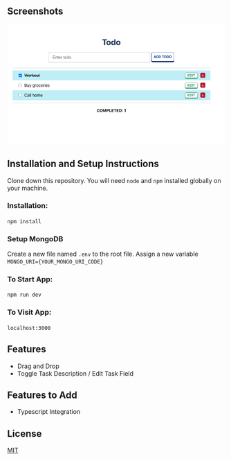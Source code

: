 ## Screenshots

![App Screenshot](./assets/screenshot.png)

## Installation and Setup Instructions

Clone down this repository. You will need `node` and `npm` installed globally on your machine.

### Installation:

`npm install`

### Setup MongoDB

Create a new file named `.env` to the root file.
Assign a new variable `MONGO_URI={YOUR_MONGO_URI_CODE}`

### To Start App:

`npm run dev`

### To Visit App:

`localhost:3000`

## Features

- Drag and Drop
- Toggle Task Description / Edit Task Field

## Features to Add

- Typescript Integration

## License

[MIT](https://choosealicense.com/licenses/mit/)
